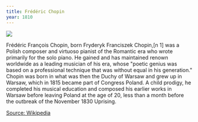 ```yaml
---
title: Frédéric Chopin
year: 1810
---
```


![](https://upload.wikimedia.org/wikipedia/commons/thumb/e/e8/Frederic_Chopin_photo.jpeg/167px-Frederic_Chopin_photo.jpeg)

Frédéric François Chopin, born Fryderyk Franciszek Chopin,[n 1] was a Polish composer and virtuoso pianist of the Romantic era who wrote primarily for the solo piano. He gained and has maintained renown worldwide as a leading musician of his era, whose "poetic genius was based on a professional technique that was without equal in his generation." Chopin was born in what was then the Duchy of Warsaw and grew up in Warsaw, which in 1815 became part of Congress Poland. A child prodigy, he completed his musical education and composed his earlier works in Warsaw before leaving Poland at the age of 20, less than a month before the outbreak of the November 1830 Uprising.

[Source: Wikipedia](https://en.wikipedia.org/wiki/Fr%C3%A9d%C3%A9ric_Chopin)